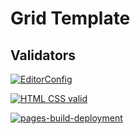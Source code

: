 # Grid Template

## Validators

[![EditorConfig](https://github.com/garanzhaM/grid-PRO/actions/workflows/EditorConfig.yml/badge.svg)](https://github.com/garanzhaM/grid-PRO/actions/workflows/EditorConfig.yml)

[![HTML CSS valid](https://github.com/garanzhaM/grid-PRO/actions/workflows/HTML5Validator.yml/badge.svg)](https://github.com/garanzhaM/grid-PRO/actions/workflows/HTML5Validator.yml)

[![pages-build-deployment](https://github.com/garanzhaM/grid-PRO/actions/workflows/pages/pages-build-deployment/badge.svg)](https://github.com/garanzhaM/grid-PRO/actions/workflows/pages/pages-build-deployment)

